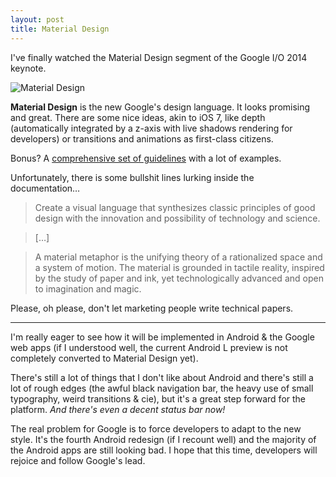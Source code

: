 ```yaml
---
layout: post
title: Material Design
---
```


I've finally watched the Material Design segment of the Google I/O 2014 keynote.

![Material Design](https://farm4.staticflickr.com/3877/14363823990_ca30730b22_o.png)

**Material Design** is the new Google's design language. It looks promising and great. There are some nice ideas, akin to iOS 7, like depth (automatically integrated by a z-axis with live shadows rendering for developers) or transitions and animations as first-class citizens.

Bonus? A [comprehensive set of guidelines](http://www.google.com/design/) with a lot of examples.

Unfortunately, there is some bullshit lines lurking inside the documentation…

> Create a visual language that synthesizes classic principles of good design with the innovation and possibility of technology and science.

> […]

> A material metaphor is the unifying theory of a rationalized space and a system of motion. The material is grounded in tactile reality, inspired by the study of paper and ink, yet technologically advanced and open to imagination and magic.

Please, oh please, don't let marketing people write technical papers.

---

I'm really eager to see how it will be implemented in Android & the Google web apps (if I understood well, the current Android L preview is not completely converted to Material Design yet).

There's still a lot of things that I don't like about Android and there's still a lot of rough edges (the awful black navigation bar, the heavy use of small typography, weird transitions & cie), but it's a great step forward for the platform. _And there's even a decent status bar now!_

The real problem for Google is to force developers to adapt to the new style. It's the fourth Android redesign (if I recount well) and the majority of the Android apps are still looking bad. I hope that this time, developers will rejoice and follow Google's lead.